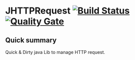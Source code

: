 # JHTTPRequest [![Build Status](https://travis-ci.org/welle/JHTTPRequest.svg?branch=master)](https://travis-ci.org/welle/JHTTPRequest) [![Quality Gate](https://sonarcloud.io/api/badges/gate?key=aka.jhttprequest:JHTTPRequest)](https://sonarcloud.io/dashboard/index/aka.jhttprequest:JHTTPRequest) #

## Quick summary ##

Quick & Dirty java Lib to manage HTTP request.


